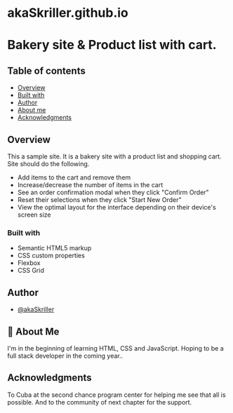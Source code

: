 # akaSkriller.github.io

# Bakery site & Product list with cart.

## Table of contents

- [Overview](#overview)
- [Built with](#built-with)
- [Author](#author)
- [About me](#about-me)
- [Acknowledgments](#acknowledgments)

## Overview

This a sample site. It is a bakery site with a product list and shopping cart.
Site should do the following.

- Add items to the cart and remove them
- Increase/decrease the number of items in the cart
- See an order confirmation modal when they click "Confirm Order"
- Reset their selections when they click "Start New Order"
- View the optimal layout for the interface depending on their device's screen size

### Built with

- Semantic HTML5 markup
- CSS custom properties
- Flexbox
- CSS Grid

## Author

- [@akaSkriller](https://www.github.com/akaSkriller)


## 🚀 About Me
I'm in the beginning of learning HTML, CSS and JavaScript. Hoping to be a full stack developer in the coming year..

## Acknowledgments

To Cuba at the second chance program center for helping me see that all is possible.
And to the community of next chapter for the support.
